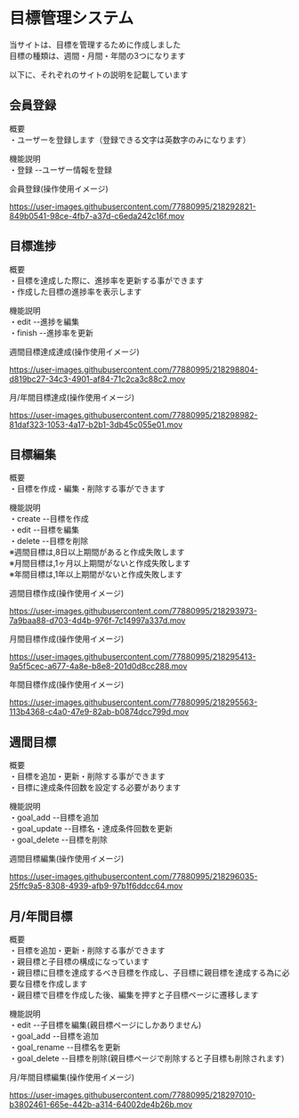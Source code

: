# 目標管理システム
当サイトは、目標を管理するために作成しました  
目標の種類は、週間・月間・年間の3つになります  

以下に、それぞれのサイトの説明を記載しています  

## 会員登録
概要  
・ユーザーを登録します（登録できる文字は英数字のみになります） 

機能説明  
・登録  --ユーザー情報を登録  

会員登録(操作使用イメージ)

https://user-images.githubusercontent.com/77880995/218292821-849b0541-98ce-4fb7-a37d-c6eda242c16f.mov

## 目標進捗
概要  
・目標を達成した際に、進捗率を更新する事ができます  
・作成した目標の進捗率を表示します  

機能説明  
・edit  --進捗を編集  
・finish --進捗率を更新  

週間目標達成達成(操作使用イメージ)

https://user-images.githubusercontent.com/77880995/218298804-d819bc27-34c3-4901-af84-71c2ca3c88c2.mov

月/年間目標達成(操作使用イメージ)

https://user-images.githubusercontent.com/77880995/218298982-81daf323-1053-4a17-b2b1-3db45c055e01.mov

## 目標編集
概要  
・目標を作成・編集・削除する事ができます  

機能説明  
・create  --目標を作成  
・edit  --目標を編集  
・delete  --目標を削除  
※週間目標は,8日以上期間があると作成失敗します  
※月間目標は,1ヶ月以上期間がないと作成失敗します    
※年間目標は,1年以上期間がないと作成失敗します  


週間目標作成(操作使用イメージ)

https://user-images.githubusercontent.com/77880995/218293973-7a9baa88-d703-4d4b-976f-7c14997a337d.mov

月間目標作成(操作使用イメージ)

https://user-images.githubusercontent.com/77880995/218295413-9a5f5cec-a677-4a8e-b8e8-201d0d8cc288.mov

年間目標作成(操作使用イメージ)

https://user-images.githubusercontent.com/77880995/218295563-113b4368-c4a0-47e9-82ab-b0874dcc799d.mov



## 週間目標
概要  
・目標を追加・更新・削除する事ができます  
・目標に達成条件回数を設定する必要があります  

機能説明  
・goal_add  --目標を追加  
・goal_update  --目標名・達成条件回数を更新  
・goal_delete  --目標を削除   

週間目標編集(操作使用イメージ)

https://user-images.githubusercontent.com/77880995/218296035-25ffc9a5-8308-4939-afb9-97b1f6ddcc64.mov

## 月/年間目標    
概要  
・目標を追加・更新・削除する事ができます  
・親目標と子目標の構成になっています    
・親目標に目標を達成するべき目標を作成し、子目標に親目標を達成する為に必要な目標を作成します  
・親目標で目標を作成した後、編集を押すと子目標ページに遷移します  

機能説明  
・edit  --子目標を編集(親目標ページにしかありません)  
・goal_add  --目標を追加  
・goal_rename  --目標名を更新  
・goal_delete  --目標を削除(親目標ページで削除すると子目標も削除されます)  


月/年間目標編集(操作使用イメージ)

https://user-images.githubusercontent.com/77880995/218297010-b3802461-665e-442b-a314-64002de4b26b.mov

